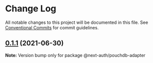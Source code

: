 # Change Log

All notable changes to this project will be documented in this file.
See [Conventional Commits](https://conventionalcommits.org) for commit guidelines.

## [0.1.1](https://github.com/nextauthjs/adapters/compare/@next-auth/pouchdb-adapter@0.1.0...@next-auth/pouchdb-adapter@0.1.1) (2021-06-30)

**Note:** Version bump only for package @next-auth/pouchdb-adapter
